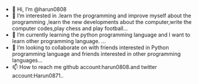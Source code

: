 - 👋 Hi, I’m @harun0808
- 👀 I’m interested in .learn the programming and improve myself about the programming ,learn the new developments about the computer,write the computer codes,play chess and play football...
- 🌱 I’m currently learning the python programming language and I want to learn other programming language. ...
- 💞️ I’m looking to collaborate on with friends interested in Python programming language and friends interested in other programming languages...
- 📫 How to reach me github account:harun0808.and twitter account:Harun0871..

<!---
harun0808/harun0808 is a ✨ special ✨ repository because its `README.md` (this file) appears on your GitHub profile.
You can click the Preview link to take a look at your changes.
--->
